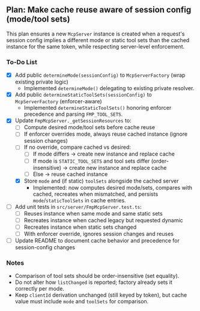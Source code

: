 ## Plan: Make cache reuse aware of session config (mode/tool sets)

This plan ensures a new `McpServer` instance is created when a request's session config implies a different mode or static tool sets than the cached instance for the same token, while respecting server-level enforcement.

### To-Do List

- [x] Add public `determineMode(sessionConfig)` to `McpServerFactory` (wrap existing private logic)
    - Implemented `determineMode()` delegating to existing private resolver.
- [x] Add public `determineStaticToolSets(sessionConfig)` to `McpServerFactory` (enforcer-aware)
    - Implemented `determineStaticToolSets()` honoring enforcer precedence and parsing `FMP_TOOL_SETS`.
- [x] Update `FmpMcpServer._getSessionResources` to:
  - [ ] Compute desired mode/tool sets before cache reuse
  - [ ] If enforcer overrides mode, always reuse cached instance (ignore session changes)
  - [ ] If no override, compare cached vs desired:
    - [ ] If mode differs → create new instance and replace cache
    - [ ] If mode is `STATIC_TOOL_SETS` and tool sets differ (order-insensitive) → create new instance and replace cache
    - [ ] Else → reuse cached instance
  - [x] Store `mode` and (if static) `toolSets` alongside the cached server
    - Implemented: now computes desired mode/sets, compares with cached, recreates when mismatched, and persists `mode`/`staticToolSets` in cache entries.
- [ ] Add unit tests in `src/server/FmpMcpServer.test.ts`:
  - [ ] Reuses instance when same mode and same static sets
  - [ ] Recreates instance when cached legacy but requested dynamic
  - [ ] Recreates instance when static sets changed
  - [ ] With enforcer override, ignores session changes and reuses
- [ ] Update README to document cache behavior and precedence for session-config changes

### Notes

- Comparison of tool sets should be order-insensitive (set equality).
- Do not alter how `listChanged` is reported; factory already sets it correctly per mode.
- Keep `clientId` derivation unchanged (still keyed by token), but cache value must include `mode` and `toolSets` for comparison.

